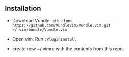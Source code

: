 ## Installation

* Download Vundle. 
`git clone https://github.com/VundleVim/Vundle.vim.git ~/.vim/bundle/Vundle.vim`

* Open vim. Run `:PluginInstall`

* create new ~/.vimrc with the contents from this repo.
